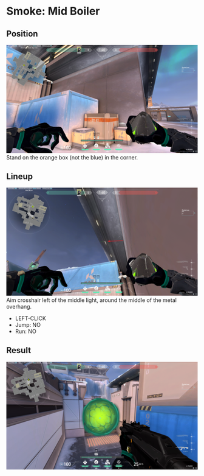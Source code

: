 # Smoke: Mid Boiler

## Position
![](./position.png)
Stand on the orange box (not the blue) in the corner.

## Lineup
![](./lineup.png)
Aim crosshair left of the middle light, around the middle of the metal overhang.
* LEFT-CLICK
* Jump: NO
* Run: NO

## Result
![](./result.png)
